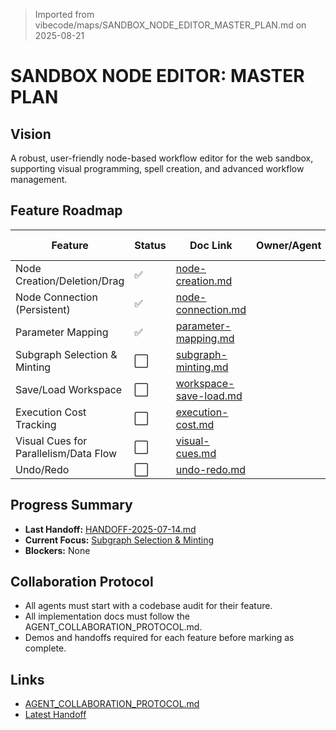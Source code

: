 > Imported from vibecode/maps/SANDBOX_NODE_EDITOR_MASTER_PLAN.md on 2025-08-21

# SANDBOX NODE EDITOR: MASTER PLAN

## Vision
A robust, user-friendly node-based workflow editor for the web sandbox, supporting visual programming, spell creation, and advanced workflow management.

## Feature Roadmap

| Feature                                 | Status   | Doc Link                                 | Owner/Agent | Last Updated |
|------------------------------------------|----------|-------------------------------------------|-------------|--------------|
| Node Creation/Deletion/Drag              | ✅       | [node-creation.md](./node-creation.md)    |             |              |
| Node Connection (Persistent)             | ✅       | [node-connection.md](./node-connection.md)|             | 2024-07-15   |
| Parameter Mapping                        | ✅       | [parameter-mapping.md](./parameter-mapping.md) |         | 2024-07-15   |
| Subgraph Selection & Minting             | ⬜       | [subgraph-minting.md](./subgraph-minting.md) |         |              |
| Save/Load Workspace                      | ⬜       | [workspace-save-load.md](./workspace-save-load.md) |     |              |
| Execution Cost Tracking                  | ⬜       | [execution-cost.md](./execution-cost.md)  |             |              |
| Visual Cues for Parallelism/Data Flow    | ⬜       | [visual-cues.md](./visual-cues.md)        |             |              |
| Undo/Redo                               | ⬜       | [undo-redo.md](./undo-redo.md)            |             |              |

## Progress Summary

- **Last Handoff:** [HANDOFF-2025-07-14.md](../handoffs/HANDOFF-2025-07-14.md)
- **Current Focus:** [Subgraph Selection & Minting](./subgraph-minting.md)
- **Blockers:** None

## Collaboration Protocol

- All agents must start with a codebase audit for their feature.
- All implementation docs must follow the AGENT_COLLABORATION_PROTOCOL.md.
- Demos and handoffs required for each feature before marking as complete.

## Links

- [AGENT_COLLABORATION_PROTOCOL.md](../../AGENT_COLLABORATION_PROTOCOL.md)
- [Latest Handoff](../handoffs/HANDOFF-2025-07-14.md) 
